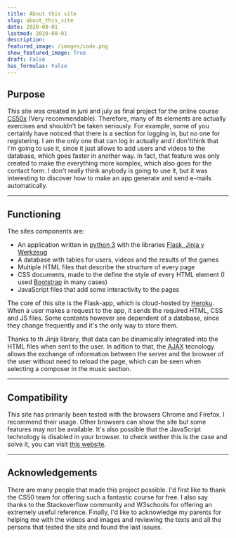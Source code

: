 ```yaml
---
title: About this site
slug: about_this_site
date: 2020-08-01
lastmod: 2020-08-01
description:
featured_image: /images/code.png
show_featured_image: True
draft: False
has_formulas: False
---
```

## Purpose
This site was created in juni and july as final project for the online course [CS50x](https://www.edx.org/es/course/cs50s-introduction-to-computer-science) (Very recommendable). Therefore, many of its elements are actually exercises and shouldn't be taken seriously.
For example, some of you certainly have noticed that there is a section for logging in, but no one for registering. I am the only one that can log in actually and I don'tthink that I'm going to use it, since it just allows to add users and videos to the database, which goes faster in another way. In fact, that feature was only created to make the everything more komplex, which also goes for the contact form. I don't really think anybody is going to use it, but it was interesting to discover how to make an app generate and send e-mails automatically.

---

## Functioning

The sites components are:
- An application written in [python 3](https://www.python.org/) with the libraries [Flask, Jinja y Werkzeug](https://palletsprojects.com/)
- A database with tables for users, videos and the results of the games
- Multiple HTML files that describe the structure of every page
- CSS documents, made to the define the style of every HTML element (I used [Bootstrap](https://getbootstrap.com/) in many cases)
- JavaScript files that add some interactivity to the pages

The core of this site is the Flask-app, which is cloud-hosted by [Heroku](https://www.heroku.com/). When a user makes a request to the app, it sends the required HTML, CSS and JS files. Some contents however are dependent of a database, since they change frequently and it's the only way to store them.

Thanks to th Jinja library, that data can be dinamically integrated into the HTML files when sent to the user. In adition to that, the <abbr title="Asynchronous JavaScript And XML">AJAX</abbr> tecnology allows the exchange of information between the server and the browser of the user without need to reload the page, which can be seen when selecting a composer in the music section.

---

## Compatibility
This site has primarily been tested with the browsers Chrome and Firefox. I recommend their usage. Other browsers can show the site but some features may not be available. It's also possible that the JavaScript technology is disabled in your browser. to check wether this is the case and solve it, you can visit [this website](https://www.enable-javascript.com/es/).

---

## Acknowledgements
There are many people that made this project possible. I'd first like to thank the CS50 team for offering such a fantastic course for free. I also say thanks to the Stackoverflow community and W3schools for offering an extremely useful reference. Finally, I'd like to acknowledge my parents for helping me with the videos and images and reviewing the texts and all the persons that tested the site and found the last issues.
